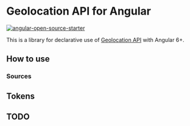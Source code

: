 # Geolocation API for Angular

[![angular-open-source-starter](https://img.shields.io/badge/made%20with-angular--open--source--starter-d81676?logo=angular)](https://github.com/TinkoffCreditSystems/angular-open-source-starter)

This is a library for declarative use of [Geolocation API](https://developer.mozilla.org/en-US/docs/Web/API/Geolocation_API) with Angular 6+.

## How to use

### Sources

## Tokens

## TODO

